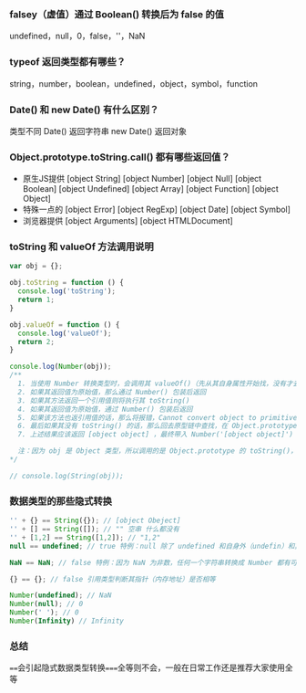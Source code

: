 ### falsey（虚值）通过 Boolean() 转换后为 false 的值
undefined，null，0，false，''，NaN

### typeof 返回类型都有哪些？
string，number，boolean，undefined，object，symbol，function

### Date() 和 new Date() 有什么区别？
类型不同
Date() 返回字符串
new Date() 返回对象

### Object.prototype.toString.call() 都有哪些返回值？
- 原生JS提供
[object String]
[object Number]
[object Null]
[object Boolean]
[object Undefined]
[object Array]
[object Function]
[object Object]
- 特殊一点的
[object Error]
[object RegExp]
[object Date]
[object Symbol]
- 浏览器提供
[object Arguments]
[object HTMLDocument]


### toString 和 valueOf 方法调用说明
```javaScript
var obj = {};

obj.toString = function () {
  console.log('toString');
  return 1;
}

obj.valueOf = function () {
  console.log('valueOf');
  return 2;
}

console.log(Number(obj));
/**
  1. 当使用 Number 转换类型时，会调用其 valueOf()（先从其自身属性开始找，没有才去原型链上找）
  2. 如果其返回值为原始值，那么通过 Number() 包装后返回
  3. 如果其方法返回一个引用值则将执行其 toString()
  4. 如果其返回值为原始值，通过 Number() 包装后返回
  5. 如果该方法也返引用值的话，那么将报错，Cannot convert object to primitive value
  6. 最后如果其没有 toString() 的话，那么回去原型链中查找，在 Object.prototype 上有 toString() 与 valueOf()，调用其类型自身原型上的 toString()
  7. 上述结果应该返回 [object object] ，最终带入 Number('[object object]') 返回 NaN

  注：因为 obj 是 Object 类型，所以调用的是 Object.prototype 的 toString()，若 obj 为其它类型则调用其它类型原型上的 toString ，如 Array，Boolean...等
*/

// console.log(String(obj));
```

### 数据类型的那些隐式转换
```javaScript
'' + {} == String({}); // [object Obeject]
'' + [] == String([]); // "" 空串 什么都没有
'' + [1,2] == String([1,2]); // "1,2"
null == undefined; // true 特例：null 除了 undefined 和自身外（undefin）和其它的原始值或非原始值比较都不相等

NaN == NaN; // false 特例：因为 NaN 为非数，任何一个字符串转换成 Number 都有可能是 NaN，这里指一个类型

{} == {}; // false 引用类型判断其指针（内存地址）是否相等

Number(undefined); // NaN
Number(null); // 0
Number(' '); // 0
Number(Infinity) // Infinity
```

### 总结

`==`会引起隐式数据类型转换`===`全等则不会，一般在日常工作还是推荐大家使用全等